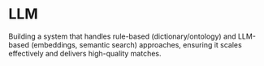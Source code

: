 # LLM
Building a system that handles rule-based (dictionary/ontology) and LLM-based (embeddings, semantic search) approaches, ensuring it scales effectively and delivers high-quality matches.
